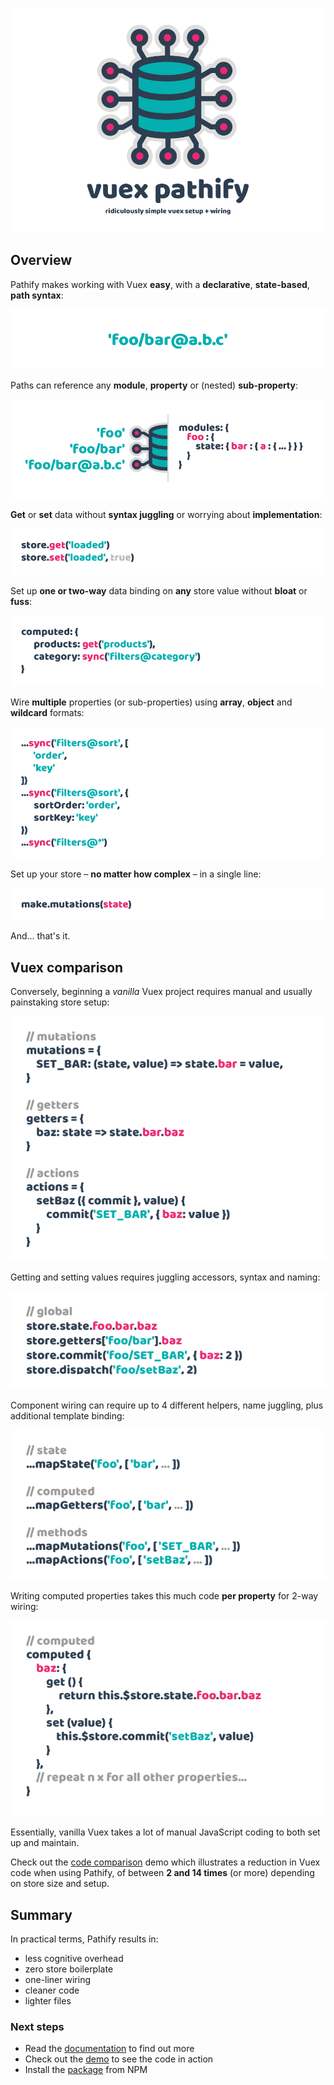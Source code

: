 
![splash](docs/assets/img/readme/splash-github.png)

## Overview

Pathify makes working with Vuex **easy**, with a **declarative**, **state-based**, **path syntax**:

![pathify-diagram](docs/assets/img/readme/pathify-path.png)


Paths can reference any **module**, **property** or (nested) **sub-property**:

![pathify-diagram](docs/assets/img/readme/pathify-diagram.png)


**Get** or **set** data without **syntax juggling** or worrying about **implementation**:

![pathify-diagram](docs/assets/img/readme/pathify-accessors.png)


Set up **one or two-way** data binding on **any** store value without **bloat** or **fuss**:

![pathify-diagram](docs/assets/img/readme/pathify-computed.png)


Wire **multiple** properties (or sub-properties) using **array**, **object** and **wildcard** formats:

![pathify-diagram](docs/assets/img/readme/pathify-computed-many.png)


Set up your store – **no matter how complex** – in a single line:

![pathify-diagram](docs/assets/img/readme/pathify-store.png)


And... that's it.



## Vuex comparison

Conversely, beginning a *vanilla* Vuex project requires manual and usually painstaking store setup:

![vuex-mutations](docs/assets/img/readme/vuex-store.png)
 
Getting and setting values requires juggling accessors, syntax and naming:

![vuex-code](docs/assets/img/readme/vuex-accessors.png)

Component wiring can require up to 4 different helpers, name juggling, plus additional template binding:

![vuex-helpers](docs/assets/img/readme/vuex-helpers.png)

Writing computed properties takes this much code **per property** for 2-way wiring:

![vuex-helpers](docs/assets/img/readme/vuex-computed.png)

Essentially, vanilla Vuex takes a lot of manual JavaScript coding to both set up and maintain.

Check out the [code comparison](https://codesandbox.io/s/github/davestewart/vuex-pathify/tree/master/demo?initialpath=code) demo which illustrates a reduction in Vuex code when using Pathify, of between **2 and 14 times** (or more) depending on store size and setup.


## Summary

In practical terms, Pathify results in:

- less cognitive overhead
- zero store boilerplate
- one-liner wiring
- cleaner code
- lighter files


### Next steps

- Read the [documentation](https://davestewart.github.io/vuex-pathify/) to find out more
- Check out the [demo](https://codesandbox.io/s/github/davestewart/vuex-pathify/tree/master/demo) to see the code in action
- Install the [package](https://www.npmjs.com/package/vuex-pathify) from NPM


